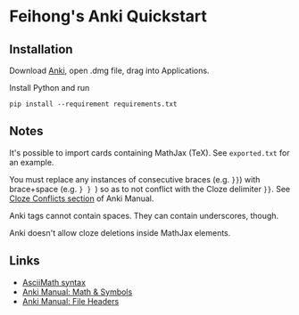 # Feihong's Anki Quickstart

## Installation

Download [Anki](https://apps.ankiweb.net/), open .dmg file, drag into Applications.

Install Python and run 

    pip install --requirement requirements.txt

## Notes

It's possible to import cards containing MathJax (TeX). See `exported.txt` for an example.

You must replace any instances of consecutive braces (e.g. `}}`) with brace+space (e.g. `} } `) so as to not conflict with the Cloze delimiter `}}`. See [Cloze Conflicts section](https://docs.ankiweb.net/math.html#cloze-conflicts) of Anki Manual.

Anki tags cannot contain spaces. They can contain underscores, though.

Anki doesn't allow cloze deletions inside MathJax elements.

## Links

- [AsciiMath syntax](http://asciimath.org/#syntax)
- [Anki Manual: Math & Symbols](https://docs.ankiweb.net/math.html)
- [Anki Manual: File Headers](https://docs.ankiweb.net/importing.html#file-headers)
